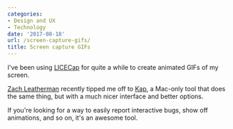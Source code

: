 ```yaml
---
categories:
- Design and UX
- Technology
date: '2017-08-18'
url: /screen-capture-gifs/
title: Screen capture GIFs
---
```


I've been using <a href="https://www.cockos.com/licecap/">LICECap</a> for quite a while to create animated GIFs of my screen.

<a href="https://twitter.com/zachleat/status/885534152963088385">Zach Leatherman</a> recently tipped me off to <a href="https://getkap.co/">Kap</a>, a Mac-only tool that does the same thing, but with a much nicer interface and better options.

If you're looking for a way to easily report interactive bugs, show off animations, and so on, it's an awesome tool.